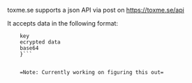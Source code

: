 toxme.se supports a json API via post on https://toxme.se/api

It accepts data in the following format: 
``` { action
    key
    ecrypted data
    base64
    }```
    
    
    =Note: Currently working on figuring this out=
